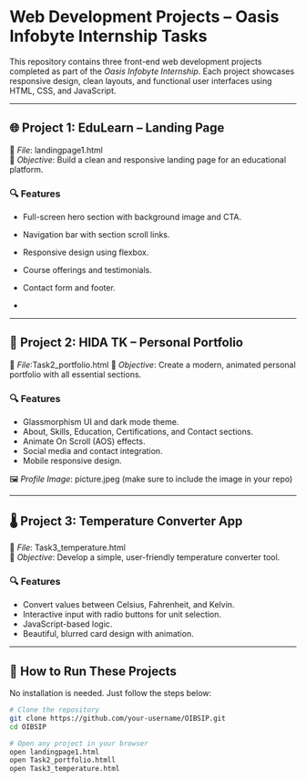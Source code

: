 # Web Development Projects – Oasis Infobyte Internship Tasks

This repository contains three front-end web development projects completed as part of the *Oasis Infobyte Internship*. Each project showcases responsive design, clean layouts, and functional user interfaces using HTML, CSS, and JavaScript.

---

## 🌐 Project 1: EduLearn – Landing Page

📄 *File*: landingpage1.html  
🎯 *Objective*: Build a clean and responsive landing page for an educational platform.

### 🔍 Features
- Full-screen hero section with background image and CTA.
- Navigation bar with section scroll links.
- Responsive design using flexbox.
- Course offerings and testimonials.
- Contact form and footer.

- 
---

## 👤 Project 2: HIDA TK – Personal Portfolio

📄 *File*:Task2_portfolio.html 
🎯 *Objective*: Create a modern, animated personal portfolio with all essential sections.

### 🔍 Features
- Glassmorphism UI and dark mode theme.
- About, Skills, Education, Certifications, and Contact sections.
- Animate On Scroll (AOS) effects.
- Social media and contact integration.
- Mobile responsive design.

🖼 *Profile Image*: picture.jpeg (make sure to include the image in your repo)

---

## 🌡 Project 3: Temperature Converter App

📄 *File*: Task3_temperature.html  
🎯 *Objective*: Develop a simple, user-friendly temperature converter tool.

### 🔍 Features
- Convert values between Celsius, Fahrenheit, and Kelvin.
- Interactive input with radio buttons for unit selection.
- JavaScript-based logic.
- Beautiful, blurred card design with animation.

---

## 🚀 How to Run These Projects

No installation is needed. Just follow the steps below:

```bash
# Clone the repository
git clone https://github.com/your-username/OIBSIP.git
cd OIBSIP

# Open any project in your browser
open landingpage1.html
open Task2_portfolio.htmll
open Task3_temperature.html

